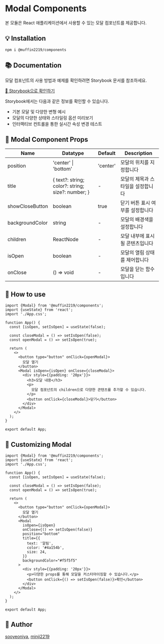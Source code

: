 # Modal Components

본 모듈은 React 애플리케이션에서 사용할 수 있는 모달 컴포넌트를 제공합니다.

## 💡 Installation

```
npm i @muffin2219/components
```

## 📚 Documentation

모달 컴포넌트의 사용 방법과 예제를 확인하려면 Storybook 문서를 참조하세요.

[📖 Storybook으로 확인하기](https://681300d422622e22ef68e834-bjxrcyyjur.chromatic.com/?path=/docs/components-modal--docs)

Storybook에서는 다음과 같은 정보를 확인할 수 있습니다.

- 기본 모달 및 다양한 변형 예시
- 모달의 다양한 상태와 스타일링 옵션 미리보기
- 인터랙티브 컨트롤을 통한 실시간 속성 변경 테스트

## 🔧 Modal Component Props

| Name            | Datatype                                          | Default  | Description                       |
| --------------- | ------------------------------------------------- | -------- | --------------------------------- |
| position        | 'center' \| 'bottom'                              | 'center' | 모달의 위치를 지정합니다          |
| title           | { text?: string; color?: string; size?: number; } | -        | 모달의 제목과 스타일을 설정합니다 |
| showCloseButton | boolean                                           | true     | 닫기 버튼 표시 여부를 설정합니다  |
| backgroundColor | string                                            | -        | 모달의 배경색을 설정합니다        |
| children        | ReactNode                                         | -        | 모달 내부에 표시될 콘텐츠입니다   |
| isOpen          | boolean                                           | -        | 모달의 열림 상태를 제어합니다     |
| onClose         | () => void                                        | -        | 모달을 닫는 함수입니다            |

## 📌 How to use

```tsx
import {Modal} from '@muffin2219/components';
import {useState} from 'react';
import './App.css';

function App() {
  const [isOpen, setIsOpen] = useState(false);

  const closeModal = () => setIsOpen(false);
  const openModal = () => setIsOpen(true);

  return (
    <>
      <button type="button" onClick={openModal}>
        모달 열기
      </button>
      <Modal isOpen={isOpen} onClose={closeModal}>
        <div style={{padding: '20px'}}>
          <h3>모달 내용</h3>
          <p>
            모달 컴포넌트의 children으로 다양한 콘텐츠를 추가할 수 있습니다.
          </p>
          <button onClick={closeModal}>닫기</button>
        </div>
      </Modal>
    </>
  );
}

export default App;
```

## 🎨 Customizing Modal

```tsx
import {Modal} from '@muffin2219/components';
import {useState} from 'react';
import './App.css';

function App() {
  const [isOpen, setIsOpen] = useState(false);

  const closeModal = () => setIsOpen(false);
  const openModal = () => setIsOpen(true);

  return (
    <>
      <button type="button" onClick={openModal}>
        모달 열기
      </button>
      <Modal
        isOpen={isOpen}
        onClose={() => setIsOpen(false)}
        position="bottom"
        title={{
          text: '알림',
          color: '#4a154b',
          size: 24,
        }}
        backgroundColor="#f5f5f5"
      >
        <div style={{padding: '20px'}}>
          <p>다양한 props를 통해 모달을 커스터마이징할 수 있습니다.</p>
          <button onClick={() => setIsOpen(false)}>확인</button>
        </div>
      </Modal>
    </>
  );
}

export default App;
```

## 👥 Author

[sooyeoniya](https://github.com/sooyeoniya),
[minji2219](https://github.com/minji2219)
